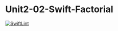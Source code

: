 # Unit2-02-Swift-Factorial
[![SwiftLint](https://github.com/ICS4U-Programming-MelodyB/Unit2-02-Swift-Factorial/workflows/SwiftLint/badge.svg)](https://github.com/ICS4U-Programming-MelodyB/Unit2-02-Swift-Factorial/actions)
